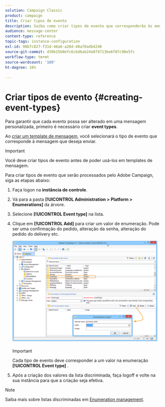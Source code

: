 ```yaml
---
solution: Campaign Classic
product: campaign
title: Criar tipos de evento
description: Saiba como criar tipos de evento que corresponderão às mensagens transacionais que você deseja enviar no Adobe Campaign Classic.
audience: message-center
content-type: reference
topic-tags: instance-configuration
exl-id: 98b7c827-f31d-46a6-a28d-40a78a4b4248
source-git-commit: d39b15b0efc6cbd6ab24e074713be6f8fc90e5fc
workflow-type: tm+mt
source-wordcount: '169'
ht-degree: 16%

---
```


# Criar tipos de evento {#creating-event-types}

Para garantir que cada evento possa ser alterado em uma mensagem personalizada, primeiro é necessário criar **event types**.

Ao [criar um template de mensagem](../../message-center/using/creating-the-message-template.md), você selecionará o tipo de evento que corresponde à mensagem que deseja enviar.

>[!IMPORTANT]
>
>Você deve criar tipos de evento antes de poder usá-los em templates de mensagem.

Para criar tipos de evento que serão processados pelo Adobe Campaign, siga as etapas abaixo:

1. Faça logon na **instância de controle**.

1. Vá para a pasta **[!UICONTROL Administration > Platform > Enumerations]** da árvore.

1. Selecione **[!UICONTROL Event type]** na lista.

1. Clique em **[!UICONTROL Add]** para criar um valor de enumeração. Pode ser uma confirmação do pedido, alteração da senha, alteração do pedido do delivery etc.

   ![](assets/messagecenter_eventtype_enum_001.png)

   >[!IMPORTANT]
   >
   >Cada tipo de evento deve corresponder a um valor na enumeração **[!UICONTROL Event type]** .

1. Após a criação dos valores da lista discriminada, faça logoff e volte na sua instância para que a criação seja efetiva.

>[!NOTE]
>
>Saiba mais sobre listas discriminadas em [Enumeration management](../../platform/using/managing-enumerations.md).


